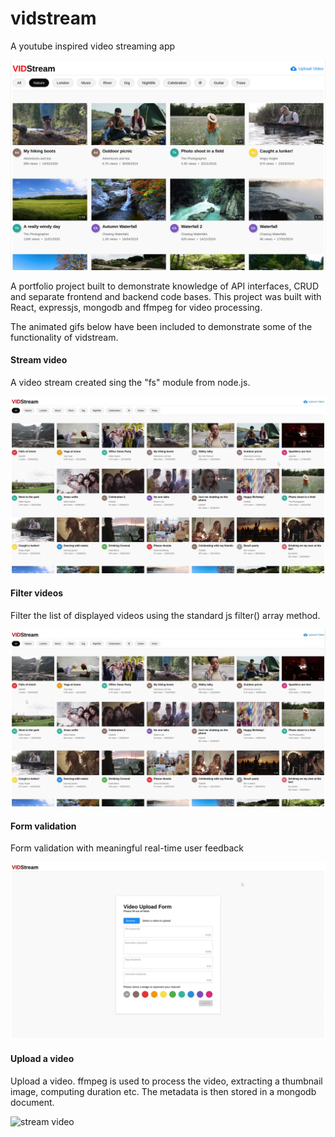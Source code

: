 # vidstream
A youtube inspired video streaming app

![demo image](https://raw.githubusercontent.com/kdan80/vidstream/master/frontend/public/vidstream.webp)

<p>
	A portfolio project built to demonstrate knowledge of API interfaces, CRUD and separate frontend and backend code bases. This project was built with React, expressjs, mongodb and ffmpeg for video processing.
</p>

<p>
	The animated gifs below have been included to demonstrate some
	of the functionality of vidstream.
</p>


#### Stream video

<p>
A video stream created sing the "fs" module from node.js.
</p>

![stream video](https://github.com/kdan80/vidstream/blob/master/webp/vs-stream-video.webp)

#### Filter videos

<p>
Filter the list of displayed videos using the standard js filter() array method.
</p>

![stream video](https://github.com/kdan80/vidstream/blob/master/webp/vs-filter-videos.webp)

#### Form validation

<p>
Form validation with meaningful real-time user feedback
</p>

![stream video](https://github.com/kdan80/vidstream/blob/master/webp/vs-form-validation.webp)

#### Upload a video

<p>
Upload a video. ffmpeg is used to process the video, extracting a thumbnail image, computing duration etc. The metadata is then stored in a mongodb document.
</p>

![stream video](https://github.com/kdan80/vidstream/blob/master/webp/vs-upload-video.webp)
